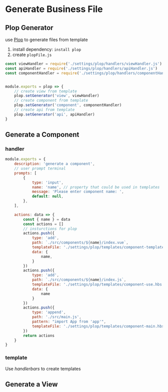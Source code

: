 # Generate Business File

## Plop Generator 
use [Plop](https://www.npmjs.com/package/plop) to generate files from template



1. install dependency: `install plop`
2. create `plopFile.js`
```javascript
const viewHandler = require('./settings/plop/handlers/viewHandler.js')
const apiHandler = require('./settings/plop/handlers/apiHandler.js')
const componentHandler = require('./settings/plop/handlers/componentHandler.js')


module.exports = plop => {
    // create view from template
    plop.setGenerator('view', viewHandler)
    // create component from template
    plop.setGenerator('component', componentHandler)
    // create api from template
    plop.setGenerator('api', apiHandler)
}
``` 

## Generate a Component
### handler
```javascript
module.exports = {
    description: 'generate a component',
    // user prompt terminal
    prompts: [
        {
            type: 'input',
            name: 'name', // property that could be used in templates
            message: 'Please enter component name: ',
            default: null,
        },
    ],

    actions: data => {
        const { name } = data
        const actions = []
        // insturctions for plop
        actions.push({
            type: 'add',
            path: `./src/components/${name}/index.vue`,
            templateFile: './settings/plop/templates/component-template.hbs',
            data: {
                name,
            }
        })
        actions.push({
            type: 'add',
            path: `./src/components/${name}/index.js`,
            templateFile: './settings/plop/templates/component-use.hbs',
            data: {
                name
            }
        })
        actions.push({
            type: 'append',
            path: './src/main.js',
            pattern: "import App from 'app'",
            templateFile: './settings/plop/templates/component-main.hbs',
        })
        return actions
    }
}

```

### template 
Use *handlerbars* to create templates




## Generate a View
```javascript

```
